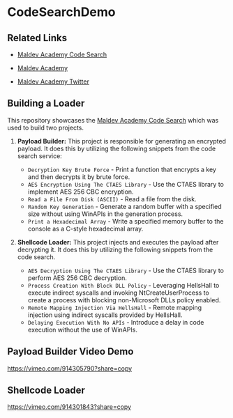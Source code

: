 # CodeSearchDemo

## Related Links

* [Maldev Academy Code Search](https://search.maldevacademy.com/)

* [Maldev Academy](https://maldevacademy.com/)

* [Maldev Academy Twitter](https://twitter.com/maldevacademy)

## Building a Loader

This repository showcases the [Maldev Academy Code Search](https://search.maldevacademy.com/) which was used to build two projects.

1. **Payload Builder:** This project is responsible for generating an encrypted payload. It does this by utilizing the following snippets from the code search service:
    * `Decryption Key Brute Force` - Print a function that encrypts a key and then decrypts it by brute force.
    * `AES Encryption Using The CTAES Library` - Use the CTAES library to implement AES 256 CBC encryption.
    * `Read a File From Disk (ASCII)` - Read a file from the disk.
    * `Random Key Generation` - Generate a random buffer with a specified size without using WinAPIs in the generation process.
    * `Print a Hexadecimal Array` - Write a specified memory buffer to the console as a C-style hexadecimal array. 

2. **Shellcode Loader:** This project injects and executes the payload after decrypting it. It does this by utilizing the following snippets from the code search.
    * `AES Decryption Using The CTAES Library` - Use the CTAES library to perform AES 256 CBC decryption.
    * `Process Creation With Block DLL Policy` - Leveraging HellsHall to execute indirect syscalls and invoking NtCreateUserProcess to create a process with blocking non-Microsoft DLLs policy enabled.
    * `Remote Mapping Injection Via HellsHall` - Remote mapping injection using indirect syscalls provided by HellsHall.
    * `Delaying Execution With No APIs` - Introduce a delay in code execution without the use of WinAPIs.

## Payload Builder Video Demo

https://vimeo.com/914305790?share=copy

## Shellcode Loader

https://vimeo.com/914301843?share=copy



